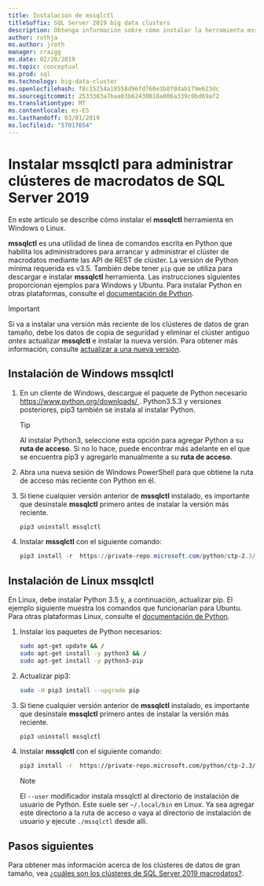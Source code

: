 ```yaml
---
title: Instalación de mssqlctl
titleSuffix: SQL Server 2019 big data clusters
description: Obtenga información sobre cómo instalar la herramienta mssqlctl para instalar y administrar clústeres de macrodatos de 2019 de SQL Server (versión preliminar).
author: rothja
ms.author: jroth
manager: craigg
ms.date: 02/28/2019
ms.topic: conceptual
ms.prod: sql
ms.technology: big-data-cluster
ms.openlocfilehash: f8c15254a18558d96fd760e3b8f0dab179e623dc
ms.sourcegitcommit: 2533383a7baa03b62430018a006a339c0bd69af2
ms.translationtype: MT
ms.contentlocale: es-ES
ms.lasthandoff: 03/01/2019
ms.locfileid: "57017654"
---
```

# <a name="install-mssqlctl-to-manage-sql-server-2019-big-data-clusters"></a>Instalar mssqlctl para administrar clústeres de macrodatos de SQL Server 2019

En este artículo se describe cómo instalar el **mssqlctl** herramienta en Windows o Linux.

**mssqlctl** es una utilidad de línea de comandos escrita en Python que habilita los administradores para arrancar y administrar el clúster de macrodatos mediante las API de REST de clúster. La versión de Python mínima requerida es v3.5. También debe tener `pip` que se utiliza para descargar e instalar **mssqlctl** herramienta. Las instrucciones siguientes proporcionan ejemplos para Windows y Ubuntu. Para instalar Python en otras plataformas, consulte el [documentación de Python](https://wiki.python.org/moin/BeginnersGuide/Download).

> [!IMPORTANT]
> Si va a instalar una versión más reciente de los clústeres de datos de gran tamaño, debe los datos de copia de seguridad y eliminar el clúster antiguo *antes* actualizar **mssqlctl** e instalar la nueva versión. Para obtener más información, consulte [actualizar a una nueva versión](deployment-guidance.md#upgrade).

## <a id="windows"></a> Instalación de Windows mssqlctl

1. En un cliente de Windows, descargue el paquete de Python necesario [ https://www.python.org/downloads/ ](https://www.python.org/downloads/). Python3.5.3 y versiones posteriores, pip3 también se instala al instalar Python. 

   > [!TIP] 
   > Al instalar Python3, seleccione esta opción para agregar Python a su **ruta de acceso**. Si no lo hace, puede encontrar más adelante en el que se encuentra pip3 y agregarlo manualmente a su **ruta de acceso**.

1. Abra una nueva sesión de Windows PowerShell para que obtiene la ruta de acceso más reciente con Python en él.

1. Si tiene cualquier versión anterior de **mssqlctl** instalado, es importante que desinstale **mssqlctl** primero antes de instalar la versión más reciente.

   ```powershell
   pip3 uninstall mssqlctl
   ```

1. Instalar **mssqlctl** con el siguiente comando:

   ```powershell
   pip3 install -r  https://private-repo.microsoft.com/python/ctp-2.3/mssqlctl/requirements.txt --trusted-host https://private-repo.microsoft.com
   ```

## <a id="linux"></a> Instalación de Linux mssqlctl

En Linux, debe instalar Python 3.5 y, a continuación, actualizar pip. El ejemplo siguiente muestra los comandos que funcionarían para Ubuntu. Para otras plataformas Linux, consulte el [documentación de Python](https://wiki.python.org/moin/BeginnersGuide/Download).

1. Instalar los paquetes de Python necesarios:

   ```bash
   sudo apt-get update && /
   sudo apt-get install -y python3 && /
   sudo apt-get install -y python3-pip
   ```

1. Actualizar pip3:

   ```bash
   sudo -H pip3 install --upgrade pip
   ```

1. Si tiene cualquier versión anterior de **mssqlctl** instalado, es importante que desinstale **mssqlctl** primero antes de instalar la versión más reciente.

   ```bash
   pip3 uninstall mssqlctl
   ```

1. Instalar **mssqlctl** con el siguiente comando:

   ```bash
   pip3 install -r  https://private-repo.microsoft.com/python/ctp-2.3/mssqlctl/requirements.txt --trusted-host https://private-repo.microsoft.com --user
   ```

   > [!NOTE]
   > El `--user` modificador instala mssqlctl al directorio de instalación de usuario de Python. Este suele ser `~/.local/bin` en Linux. Ya sea agregar este directorio a la ruta de acceso o vaya al directorio de instalación de usuario y ejecute `./mssqlctl` desde allí.

## <a name="next-steps"></a>Pasos siguientes

Para obtener más información acerca de los clústeres de datos de gran tamaño, vea [¿cuáles son los clústeres de SQL Server 2019 macrodatos?](big-data-cluster-overview.md).
